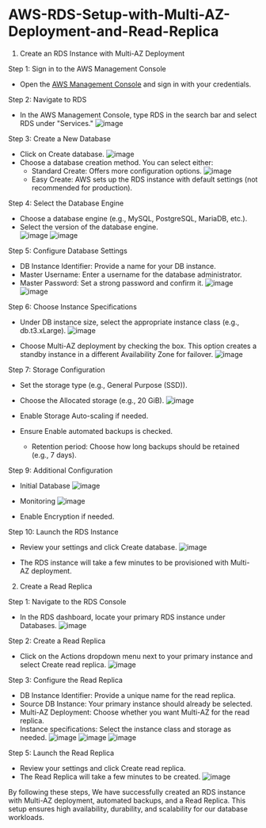 # AWS-RDS-Setup-with-Multi-AZ-Deployment-and-Read-Replica
 1. Create an RDS Instance with Multi-AZ Deployment

 Step 1: Sign in to the AWS Management Console
- Open the [AWS Management Console](https://aws.amazon.com/console/) and sign in with your credentials.

 Step 2: Navigate to RDS
- In the AWS Management Console, type RDS in the search bar and select RDS under "Services."
 ![image](https://github.com/user-attachments/assets/07fcd37e-16c2-43c0-802d-09948a126af7)

 Step 3: Create a New Database
- Click on Create database.
 ![image](https://github.com/user-attachments/assets/c7d00b20-c030-4d61-8606-1965c611cf54)
- Choose a database creation method. You can select either:
  - Standard Create: Offers more configuration options.
 ![image](https://github.com/user-attachments/assets/9faef690-af8d-4fd5-bc89-d36685e6425e)
  - Easy Create: AWS sets up the RDS instance with default settings (not recommended for production).

 Step 4: Select the Database Engine
- Choose a database engine (e.g., MySQL, PostgreSQL, MariaDB, etc.).
- Select the version of the database engine.   
![image](https://github.com/user-attachments/assets/e57f7b31-dae8-401e-80a8-a7e2ba6b3b28)
![image](https://github.com/user-attachments/assets/8cfb3912-75aa-42fd-9805-d7b52c8c6a27)

 Step 5: Configure Database Settings
- DB Instance Identifier: Provide a name for your DB instance.
- Master Username: Enter a username for the database administrator.
- Master Password: Set a strong password and confirm it.
![image](https://github.com/user-attachments/assets/cc8fc696-9c34-4ac8-842e-47a8ab0f97dd)
 ![image](https://github.com/user-attachments/assets/e16b3343-a663-4aa6-9dc0-5760034dab9c)
 
 Step 6: Choose Instance Specifications
- Under DB instance size, select the appropriate instance class (e.g., db.t3.xLarge).
 ![image](https://github.com/user-attachments/assets/25d8a729-f397-4145-8056-70f694bbb13c)

- Choose Multi-AZ deployment by checking the box. This option creates a standby instance in a different Availability Zone for failover.
 ![image](https://github.com/user-attachments/assets/d0e67ec3-8db5-44b6-885a-32c77aa9c60c)

 Step 7: Storage Configuration
- Set the storage type (e.g., General Purpose (SSD)).
- Choose the Allocated storage (e.g., 20 GiB).
 ![image](https://github.com/user-attachments/assets/3db93117-137f-4ac9-b8ee-df69f79ead8c)

- Enable Storage Auto-scaling if needed.
- Ensure Enable automated backups is checked.
  - Retention period: Choose how long backups should be retained (e.g., 7 days).

 Step 9: Additional Configuration
- Initial Database
 ![image](https://github.com/user-attachments/assets/771695bc-9acd-4026-8461-ba984431d205)

- Monitoring
 ![image](https://github.com/user-attachments/assets/e9de0e7a-f4f5-439c-ab97-16f97ef85d78)

- Enable Encryption if needed.

 Step 10: Launch the RDS Instance
- Review your settings and click Create database.
 ![image](https://github.com/user-attachments/assets/7541a68a-6e62-4d1f-8cc2-276ac99b10ed)

- The RDS instance will take a few minutes to be provisioned with Multi-AZ deployment.

 2. Create a Read Replica

 Step 1: Navigate to the RDS Console
- In the RDS dashboard, locate your primary RDS instance under Databases.
 ![image](https://github.com/user-attachments/assets/59294a48-19a9-41d5-b933-52a3ab1b15d4)

 Step 2: Create a Read Replica
- Click on the Actions dropdown menu next to your primary instance and select Create read replica.
 ![image](https://github.com/user-attachments/assets/b3a5b772-e581-459c-8815-73e0f6ed8a65)

 Step 3: Configure the Read Replica
- DB Instance Identifier: Provide a unique name for the read replica.
- Source DB Instance: Your primary instance should already be selected.
- Multi-AZ Deployment: Choose whether you want Multi-AZ for the read replica.
- Instance specifications: Select the instance class and storage as needed.
 ![image](https://github.com/user-attachments/assets/8c1298c1-900e-477c-8d98-803d4973e091)
![image](https://github.com/user-attachments/assets/6b311582-f289-4424-80df-cf172e16fb0d)
![image](https://github.com/user-attachments/assets/c8690d32-ded7-4022-a733-b27b39ecbbf9)

 Step 5: Launch the Read Replica
- Review your settings and click Create read replica.
- The Read Replica will take a few minutes to be created.
 ![image](https://github.com/user-attachments/assets/899751b1-2b26-484d-b645-d19f9c89f19f)

By following these steps, We have successfully created an RDS instance with Multi-AZ deployment, automated backups, and a Read Replica. This setup ensures high availability, durability, and scalability for our database workloads.
